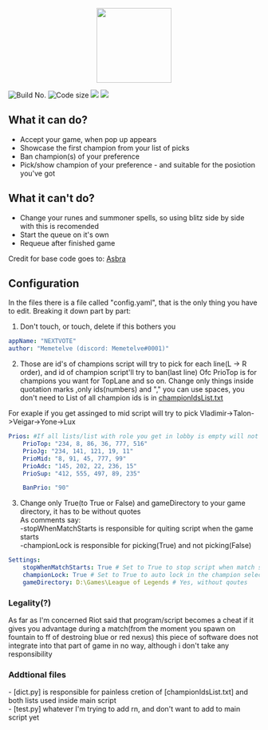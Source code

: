 <p align="center">
<img src="https://i.imgur.com/ISo5yHe.png" height="150">
</p>

<img src="https://img.shields.io/github/v/release/Memetelve/League-of-legends-auto-picker" alt="Build No."> <img src="https://img.shields.io/github/languages/code-size/Memetelve/League-of-legends-auto-picker" alt="Code size"> <a href="https://discord.gg/EnycrkqzfY"><img src="https://img.shields.io/discord/810503196459008050"></a>
<img src="https://img.shields.io/github/license/Memetelve/League-of-legends-auto-picker">

<h2>What it can do?</h2>
<ul>
    <li>Accept your game, when pop up appears</li>
    <li>Showcase the first champion from your list of picks</li>
    <li>Ban champion(s) of your preference</li>
    <li>Pick/show champion of your preference - and suitable for the posiotion you've got</li>
</ul>

<h2>What it can't do?</h2>
<ul>
    <li>Change your runes and summoner spells, so using blitz side by side with this is recomended</li>
    <li>Start the queue on it's own</li>
    <li>Requeue after finished game</li>
</ul>
 
Credit for base code goes to: [Asbra](https://gist.github.com/Asbra "His\Her github profile")

<h2>Configuration</h2>
In the files there is a file called "config.yaml", that is the only thing you have to edit.
Breaking it down part by part:

1. Don't touch, or touch, delete if this bothers you
```yaml
appName: "NEXTVOTE"
author: "Memetelve (discord: Memetelve#0001)"
```

2. Those are id's of champions script will try to pick for each line(L -> R order), and id of champion script'll try to ban(last line)
Ofc PrioTop is for champions you want for TopLane and so on.
Change only things inside quotation marks ,only ids(numbers) and "," you can use spaces, you don't need to
List of all champion ids is in [championIdsList.txt](https://github.com/Memetelve/League-of-legends-auto-picker/blob/main/championIdsList.txt)

For exaple if you get assinged to mid script will try to pick Vladimir->Talon->Veigar->Yone->Lux
```yaml
Prios: #If all lists/list with role you get in lobby is empty will not pick anything
    PrioTop: "234, 8, 86, 36, 777, 516" 
    PrioJg: "234, 141, 121, 19, 11"
    PrioMid: "8, 91, 45, 777, 99"
    PrioAdc: "145, 202, 22, 236, 15"
    PrioSup: "412, 555, 497, 89, 235"

    BanPrio: "90" 
```

3. Change only True(to True or False) and gameDirectory to your game directory, it has to be without quotes <br>
As comments say: <br>
-stopWhenMatchStarts is responsible for quiting script when the game starts <br>
-championLock is responsible for picking(True) and not picking(False)
```yaml
Settings:
    stopWhenMatchStarts: True # Set to True to stop script when match starts
    championLock: True # Set to True to auto lock in the champion selection
    gameDirectory: D:\Games\League of Legends # Yes, without qoutes
```

<h3>Legality(?)</h3>
As far as I'm concerned Riot said that program/script becomes a cheat if it gives you advantage during a match(from the moment you spawn on fountain to ff of destroing blue or red nexus) 
this piece of software does not integrate into that part of game in no way, although i don't take any responsibility

<h3>Addtional files</h3>
- [dict.py] is responsible for painless cretion of [championIdsList.txt] and both lists used inside main script <br>
- [test.py] whatever I'm trying to add rn, and don't want to add to main script yet
